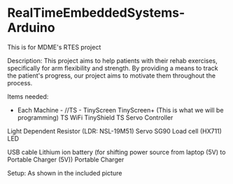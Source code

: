 # RealTimeEmbeddedSystems-Arduino
This is for MDME's RTES project


Description:
This project aims to help patients with their rehab exercises, specifically for arm flexibility and strength. 
By providing a means to track the patient's progress, our project aims to motivate them throughout the process.


Items needed:
- Each Machine - //TS - TinyScreen
TinyScreen+ (This is what we will be programming)
TS WiFi TinyShield
TS Servo Controller

Light Dependent Resistor (LDR: NSL-19M51)
Servo SG90 
Load cell (HX711)
LED

USB cable
Lithium ion battery (for shifting power source from laptop (5V) to Portable Charger (5V))
Portable Charger


Setup:
As shown in the included picture

